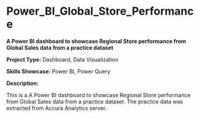 # Power_BI_Global_Store_Performance

**A Power BI dashboard to showcase Regional Store performance from Global Sales data from a practice dataset**

**Project Type:** Dashboard, Data Visualization

**Skills Showcase:** Power BI, Power Query

**Description:**

This is a A Power BI dashboard to showcase Regional Store performance from Global Sales data from a practice dataset. The practice data was extracted from Accura Analytics server.
